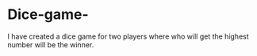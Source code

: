 # Dice-game-
I have created a dice game for two players where who will get the highest number will be the winner.
